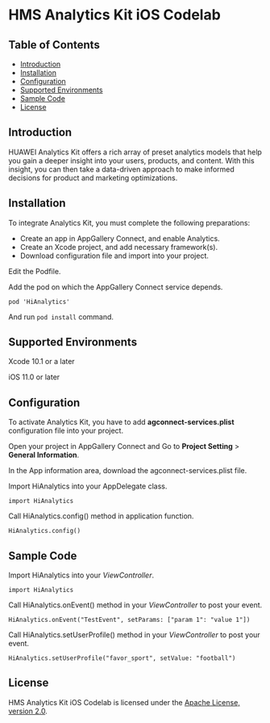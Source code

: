 # HMS Analytics Kit iOS Codelab


## Table of Contents

 * [Introduction](#introduction)
 * [Installation](#installation)
 * [Configuration ](#configuration )
 * [Supported Environments](#supported-environments)
 * [Sample Code](#sample-code)
 * [License](#license)
 
 
## Introduction

HUAWEI Analytics Kit offers a rich array of preset analytics models that help you gain a deeper insight into your users, products, and content. With this insight, you can then take a data-driven approach to make informed decisions for product and marketing optimizations.


## Installation

To integrate Analytics Kit, you must complete the following preparations:
*   Create an app in AppGallery Connect, and enable Analytics.
*   Create an Xcode project, and add necessary framework(s).
*   Download configuration file and import into your project.

Edit the Podfile.

Add the pod on which the AppGallery Connect service depends.

    pod 'HiAnalytics'

And run `pod install` command.


## Supported Environments

Xcode 10.1 or a later

iOS 11.0 or later


## Configuration

To activate Analytics Kit, you have to add **agconnect-services.plist** configuration file into your project.

Open your project in AppGallery Connect and Go to **Project Setting** > **General Information**.

In the App information area, download the agconnect-services.plist file.

Import HiAnalytics into your AppDelegate class.

    import HiAnalytics


Call HiAnalytics.config() method in application function.

    HiAnalytics.config()


## Sample Code

Import HiAnalytics into your *ViewController*.

    import HiAnalytics

Call HiAnalytics.onEvent() method in your *ViewController* to post your event.

    HiAnalytics.onEvent("TestEvent", setParams: ["param 1": "value 1"])

Call HiAnalytics.setUserProfile() method in your *ViewController* to post your event.

    HiAnalytics.setUserProfile("favor_sport", setValue: "football")


##  License

HMS Analytics Kit iOS Codelab is licensed under the [Apache License, version 2.0](http://www.apache.org/licenses/LICENSE-2.0).

